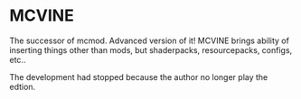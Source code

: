 # MCVINE
The successor of mcmod. Advanced version of it! MCVINE brings ability of inserting things other than mods, but shaderpacks, resourcepacks, configs, etc.. 

The development had stopped because the author no longer play the edtion.